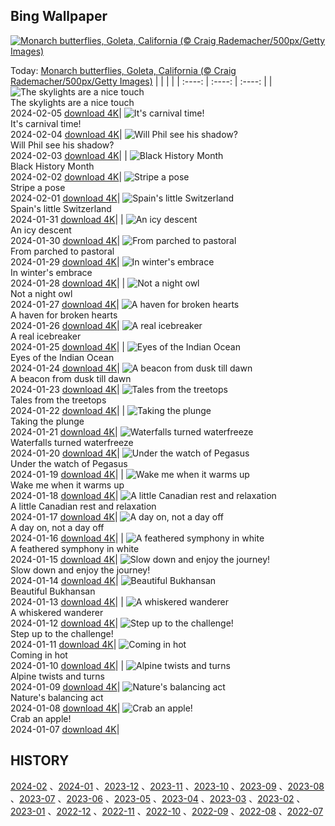 ## Bing Wallpaper
[![Monarch butterflies, Goleta, California (© Craig Rademacher/500px/Getty Images)](https://cn.bing.com/th?id=OHR.WesternMonarchs_EN-US8386035297_UHD.jpg&w=1000)](https://cn.bing.com/th?id=OHR.WesternMonarchs_EN-US8386035297_UHD.jpg&pid=hp&w=3840&h=2160&rs=1&c=4)

Today: [Monarch butterflies, Goleta, California (© Craig Rademacher/500px/Getty Images)](https://cn.bing.com/th?id=OHR.WesternMonarchs_EN-US8386035297_UHD.jpg&pid=hp&w=3840&h=2160&rs=1&c=4)
  |      |      |      |
| :----: | :----: | :----: |
| ![The skylights are a nice touch](https://cn.bing.com/th?id=OHR.DevetashkaCave_EN-US7989247628_UHD.jpg&pid=hp&w=384&h=216&rs=1&c=4) <br/> The skylights are a nice touch <br/> 2024-02-05  [download 4K](https://cn.bing.com/th?id=OHR.DevetashkaCave_EN-US7989247628_UHD.jpg&pid=hp&w=3840&h=2160&rs=1&c=4)| ![It's carnival time!](https://cn.bing.com/th?id=OHR.VeniceCarnival_EN-US7857642609_UHD.jpg&pid=hp&w=384&h=216&rs=1&c=4) <br/> It's carnival time! <br/> 2024-02-04  [download 4K](https://cn.bing.com/th?id=OHR.VeniceCarnival_EN-US7857642609_UHD.jpg&pid=hp&w=3840&h=2160&rs=1&c=4)| ![Will Phil see his shadow?](https://cn.bing.com/th?id=OHR.AlpineMarmot_EN-US6895103237_UHD.jpg&pid=hp&w=384&h=216&rs=1&c=4) <br/> Will Phil see his shadow? <br/> 2024-02-03  [download 4K](https://cn.bing.com/th?id=OHR.AlpineMarmot_EN-US6895103237_UHD.jpg&pid=hp&w=3840&h=2160&rs=1&c=4)|
| ![Black History Month](https://cn.bing.com/th?id=OHR.DizzyGillespie_EN-US7637800342_UHD.jpg&pid=hp&w=384&h=216&rs=1&c=4) <br/> Black History Month <br/> 2024-02-02  [download 4K](https://cn.bing.com/th?id=OHR.DizzyGillespie_EN-US7637800342_UHD.jpg&pid=hp&w=3840&h=2160&rs=1&c=4)| ![Stripe a pose](https://cn.bing.com/th?id=OHR.ZebraMother_EN-US7544209908_UHD.jpg&pid=hp&w=384&h=216&rs=1&c=4) <br/> Stripe a pose <br/> 2024-02-01  [download 4K](https://cn.bing.com/th?id=OHR.ZebraMother_EN-US7544209908_UHD.jpg&pid=hp&w=3840&h=2160&rs=1&c=4)| ![Spain's little Switzerland](https://cn.bing.com/th?id=OHR.AlbaceteSpain_EN-US7443919036_UHD.jpg&pid=hp&w=384&h=216&rs=1&c=4) <br/> Spain's little Switzerland <br/> 2024-01-31  [download 4K](https://cn.bing.com/th?id=OHR.AlbaceteSpain_EN-US7443919036_UHD.jpg&pid=hp&w=3840&h=2160&rs=1&c=4)|
| ![An icy descent](https://cn.bing.com/th?id=OHR.GollingerFalls_EN-US7184224692_UHD.jpg&pid=hp&w=384&h=216&rs=1&c=4) <br/> An icy descent <br/> 2024-01-30  [download 4K](https://cn.bing.com/th?id=OHR.GollingerFalls_EN-US7184224692_UHD.jpg&pid=hp&w=3840&h=2160&rs=1&c=4)| ![From parched to pastoral](https://cn.bing.com/th?id=OHR.ChannelOutback_EN-US7094425288_UHD.jpg&pid=hp&w=384&h=216&rs=1&c=4) <br/> From parched to pastoral <br/> 2024-01-29  [download 4K](https://cn.bing.com/th?id=OHR.ChannelOutback_EN-US7094425288_UHD.jpg&pid=hp&w=3840&h=2160&rs=1&c=4)| ![In winter's embrace](https://cn.bing.com/th?id=OHR.WinterCarnival_EN-US6859361078_UHD.jpg&pid=hp&w=384&h=216&rs=1&c=4) <br/> In winter's embrace <br/> 2024-01-28  [download 4K](https://cn.bing.com/th?id=OHR.WinterCarnival_EN-US6859361078_UHD.jpg&pid=hp&w=3840&h=2160&rs=1&c=4)|
| ![Not a night owl](https://cn.bing.com/th?id=OHR.HawkOwl_EN-US6646901652_UHD.jpg&pid=hp&w=384&h=216&rs=1&c=4) <br/> Not a night owl <br/> 2024-01-27  [download 4K](https://cn.bing.com/th?id=OHR.HawkOwl_EN-US6646901652_UHD.jpg&pid=hp&w=3840&h=2160&rs=1&c=4)| ![A haven for broken hearts](https://cn.bing.com/th?id=OHR.DwynwensDay_EN-US2844762878_UHD.jpg&pid=hp&w=384&h=216&rs=1&c=4) <br/> A haven for broken hearts <br/> 2024-01-26  [download 4K](https://cn.bing.com/th?id=OHR.DwynwensDay_EN-US2844762878_UHD.jpg&pid=hp&w=3840&h=2160&rs=1&c=4)| ![A real icebreaker](https://cn.bing.com/th?id=OHR.IcelandBeach_EN-US2647667820_UHD.jpg&pid=hp&w=384&h=216&rs=1&c=4) <br/> A real icebreaker <br/> 2024-01-25  [download 4K](https://cn.bing.com/th?id=OHR.IcelandBeach_EN-US2647667820_UHD.jpg&pid=hp&w=3840&h=2160&rs=1&c=4)|
| ![Eyes of the Indian Ocean](https://cn.bing.com/th?id=OHR.MaldivesAtolls_EN-US2498947967_UHD.jpg&pid=hp&w=384&h=216&rs=1&c=4) <br/> Eyes of the Indian Ocean <br/> 2024-01-24  [download 4K](https://cn.bing.com/th?id=OHR.MaldivesAtolls_EN-US2498947967_UHD.jpg&pid=hp&w=3840&h=2160&rs=1&c=4)| ![A beacon from dusk till dawn](https://cn.bing.com/th?id=OHR.SantaCruzSunrise_EN-US6436233856_UHD.jpg&pid=hp&w=384&h=216&rs=1&c=4) <br/> A beacon from dusk till dawn <br/> 2024-01-23  [download 4K](https://cn.bing.com/th?id=OHR.SantaCruzSunrise_EN-US6436233856_UHD.jpg&pid=hp&w=3840&h=2160&rs=1&c=4)| ![Tales from the treetops](https://cn.bing.com/th?id=OHR.SquirrelNetherlands_EN-US2174319616_UHD.jpg&pid=hp&w=384&h=216&rs=1&c=4) <br/> Tales from the treetops <br/> 2024-01-22  [download 4K](https://cn.bing.com/th?id=OHR.SquirrelNetherlands_EN-US2174319616_UHD.jpg&pid=hp&w=3840&h=2160&rs=1&c=4)|
| ![Taking the plunge](https://cn.bing.com/th?id=OHR.MacaroniPenguins_EN-US2046934125_UHD.jpg&pid=hp&w=384&h=216&rs=1&c=4) <br/> Taking the plunge <br/> 2024-01-21  [download 4K](https://cn.bing.com/th?id=OHR.MacaroniPenguins_EN-US2046934125_UHD.jpg&pid=hp&w=3840&h=2160&rs=1&c=4)| ![Waterfalls turned waterfreeze](https://cn.bing.com/th?id=OHR.PlitviceWinter_EN-US1870468945_UHD.jpg&pid=hp&w=384&h=216&rs=1&c=4) <br/> Waterfalls turned waterfreeze <br/> 2024-01-20  [download 4K](https://cn.bing.com/th?id=OHR.PlitviceWinter_EN-US1870468945_UHD.jpg&pid=hp&w=3840&h=2160&rs=1&c=4)| ![Under the watch of Pegasus](https://cn.bing.com/th?id=OHR.ParisBridge_EN-US1771484789_UHD.jpg&pid=hp&w=384&h=216&rs=1&c=4) <br/> Under the watch of Pegasus <br/> 2024-01-19  [download 4K](https://cn.bing.com/th?id=OHR.ParisBridge_EN-US1771484789_UHD.jpg&pid=hp&w=3840&h=2160&rs=1&c=4)|
| ![Wake me when it warms up](https://cn.bing.com/th?id=OHR.SleepyWolf_EN-US1667992900_UHD.jpg&pid=hp&w=384&h=216&rs=1&c=4) <br/> Wake me when it warms up <br/> 2024-01-18  [download 4K](https://cn.bing.com/th?id=OHR.SleepyWolf_EN-US1667992900_UHD.jpg&pid=hp&w=3840&h=2160&rs=1&c=4)| ![A little Canadian rest and relaxation](https://cn.bing.com/th?id=OHR.LakeLouise_EN-US1133378386_UHD.jpg&pid=hp&w=384&h=216&rs=1&c=4) <br/> A little Canadian rest and relaxation <br/> 2024-01-17  [download 4K](https://cn.bing.com/th?id=OHR.LakeLouise_EN-US1133378386_UHD.jpg&pid=hp&w=3840&h=2160&rs=1&c=4)| ![A day on, not a day off](https://cn.bing.com/th?id=OHR.MLKMemorialDC_EN-US1038696225_UHD.jpg&pid=hp&w=384&h=216&rs=1&c=4) <br/> A day on, not a day off <br/> 2024-01-16  [download 4K](https://cn.bing.com/th?id=OHR.MLKMemorialDC_EN-US1038696225_UHD.jpg&pid=hp&w=3840&h=2160&rs=1&c=4)|
| ![A feathered symphony in white](https://cn.bing.com/th?id=OHR.HokkaidoSwans_EN-US0905932812_UHD.jpg&pid=hp&w=384&h=216&rs=1&c=4) <br/> A feathered symphony in white <br/> 2024-01-15  [download 4K](https://cn.bing.com/th?id=OHR.HokkaidoSwans_EN-US0905932812_UHD.jpg&pid=hp&w=3840&h=2160&rs=1&c=4)| ![Slow down and enjoy the journey!](https://cn.bing.com/th?id=OHR.HanaHighway_EN-US0637770298_UHD.jpg&pid=hp&w=384&h=216&rs=1&c=4) <br/> Slow down and enjoy the journey! <br/> 2024-01-14  [download 4K](https://cn.bing.com/th?id=OHR.HanaHighway_EN-US0637770298_UHD.jpg&pid=hp&w=3840&h=2160&rs=1&c=4)| ![Beautiful Bukhansan](https://cn.bing.com/th?id=OHR.BukhansanSeoul_EN-US0422922586_UHD.jpg&pid=hp&w=384&h=216&rs=1&c=4) <br/> Beautiful Bukhansan <br/> 2024-01-13  [download 4K](https://cn.bing.com/th?id=OHR.BukhansanSeoul_EN-US0422922586_UHD.jpg&pid=hp&w=3840&h=2160&rs=1&c=4)|
| ![A whiskered wanderer](https://cn.bing.com/th?id=OHR.LynxSnow_EN-US9261675170_UHD.jpg&pid=hp&w=384&h=216&rs=1&c=4) <br/> A whiskered wanderer <br/> 2024-01-12  [download 4K](https://cn.bing.com/th?id=OHR.LynxSnow_EN-US9261675170_UHD.jpg&pid=hp&w=3840&h=2160&rs=1&c=4)| ![Step up to the challenge!](https://cn.bing.com/th?id=OHR.MilopotamosStairs_EN-US9131506093_UHD.jpg&pid=hp&w=384&h=216&rs=1&c=4) <br/> Step up to the challenge! <br/> 2024-01-11  [download 4K](https://cn.bing.com/th?id=OHR.MilopotamosStairs_EN-US9131506093_UHD.jpg&pid=hp&w=3840&h=2160&rs=1&c=4)| ![Coming in hot](https://cn.bing.com/th?id=OHR.BalloonDay_EN-US9019911805_UHD.jpg&pid=hp&w=384&h=216&rs=1&c=4) <br/> Coming in hot <br/> 2024-01-10  [download 4K](https://cn.bing.com/th?id=OHR.BalloonDay_EN-US9019911805_UHD.jpg&pid=hp&w=3840&h=2160&rs=1&c=4)|
| ![Alpine twists and turns](https://cn.bing.com/th?id=OHR.BerninaPass_EN-US8788589226_UHD.jpg&pid=hp&w=384&h=216&rs=1&c=4) <br/> Alpine twists and turns <br/> 2024-01-09  [download 4K](https://cn.bing.com/th?id=OHR.BerninaPass_EN-US8788589226_UHD.jpg&pid=hp&w=3840&h=2160&rs=1&c=4)| ![Nature's balancing act](https://cn.bing.com/th?id=OHR.DevilsMarbles_EN-US8559239074_UHD.jpg&pid=hp&w=384&h=216&rs=1&c=4) <br/> Nature's balancing act <br/> 2024-01-08  [download 4K](https://cn.bing.com/th?id=OHR.DevilsMarbles_EN-US8559239074_UHD.jpg&pid=hp&w=3840&h=2160&rs=1&c=4)| ![Crab an apple!](https://cn.bing.com/th?id=OHR.CrabappleChaffinch_EN-US1781584314_UHD.jpg&pid=hp&w=384&h=216&rs=1&c=4) <br/> Crab an apple! <br/> 2024-01-07  [download 4K](https://cn.bing.com/th?id=OHR.CrabappleChaffinch_EN-US1781584314_UHD.jpg&pid=hp&w=3840&h=2160&rs=1&c=4)|

  
  ## HISTORY
  [2024-02](https://github.com/Underglaze-Blue/bingwallpaper/tree/main/archive/2024-02/) 、[2024-01](https://github.com/Underglaze-Blue/bingwallpaper/tree/main/archive/2024-01/) 、[2023-12](https://github.com/Underglaze-Blue/bingwallpaper/tree/main/archive/2023-12/) 、[2023-11](https://github.com/Underglaze-Blue/bingwallpaper/tree/main/archive/2023-11/) 、[2023-10](https://github.com/Underglaze-Blue/bingwallpaper/tree/main/archive/2023-10/) 、[2023-09](https://github.com/Underglaze-Blue/bingwallpaper/tree/main/archive/2023-09/) 、[2023-08](https://github.com/Underglaze-Blue/bingwallpaper/tree/main/archive/2023-08/) 、[2023-07](https://github.com/Underglaze-Blue/bingwallpaper/tree/main/archive/2023-07/) 、[2023-06](https://github.com/Underglaze-Blue/bingwallpaper/tree/main/archive/2023-06/) 、[2023-05](https://github.com/Underglaze-Blue/bingwallpaper/tree/main/archive/2023-05/) 、[2023-04](https://github.com/Underglaze-Blue/bingwallpaper/tree/main/archive/2023-04/) 、[2023-03](https://github.com/Underglaze-Blue/bingwallpaper/tree/main/archive/2023-03/) 、[2023-02](https://github.com/Underglaze-Blue/bingwallpaper/tree/main/archive/2023-02/) 、[2023-01](https://github.com/Underglaze-Blue/bingwallpaper/tree/main/archive/2023-01/) 、[2022-12](https://github.com/Underglaze-Blue/bingwallpaper/tree/main/archive/2022-12/) 、[2022-11](https://github.com/Underglaze-Blue/bingwallpaper/tree/main/archive/2022-11/) 、[2022-10](https://github.com/Underglaze-Blue/bingwallpaper/tree/main/archive/2022-10/) 、[2022-09](https://github.com/Underglaze-Blue/bingwallpaper/tree/main/archive/2022-09/) 、[2022-08](https://github.com/Underglaze-Blue/bingwallpaper/tree/main/archive/2022-08/) 、[2022-07](https://github.com/Underglaze-Blue/bingwallpaper/tree/main/archive/2022-07/) 